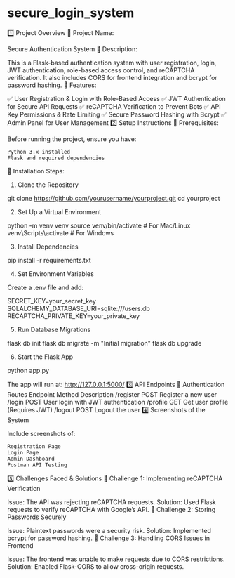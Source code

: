 # secure_login_system

1️⃣ Project Overview
🔹 Project Name:

Secure Authentication System
🔹 Description:

This is a Flask-based authentication system with user registration, login, JWT authentication, role-based access control, and reCAPTCHA verification. It also includes CORS for frontend integration and bcrypt for password hashing.
🔹 Features:

✅ User Registration & Login with Role-Based Access
✅ JWT Authentication for Secure API Requests
✅ reCAPTCHA Verification to Prevent Bots
✅ API Key Permissions & Rate Limiting
✅ Secure Password Hashing with Bcrypt
✅ Admin Panel for User Management
2️⃣ Setup Instructions
🔹 Prerequisites:

Before running the project, ensure you have:

    Python 3.x installed
    Flask and required dependencies

🔹 Installation Steps:
1. Clone the Repository

git clone https://github.com/yourusername/yourproject.git
cd yourproject

2. Set Up a Virtual Environment

python -m venv venv
source venv/bin/activate  # For Mac/Linux
venv\Scripts\activate  # For Windows

3. Install Dependencies

pip install -r requirements.txt

4. Set Environment Variables

Create a .env file and add:

SECRET_KEY=your_secret_key
SQLALCHEMY_DATABASE_URI=sqlite:///users.db
RECAPTCHA_PRIVATE_KEY=your_private_key

5. Run Database Migrations

flask db init
flask db migrate -m "Initial migration"
flask db upgrade

6. Start the Flask App

python app.py

The app will run at: http://127.0.0.1:5000/
3️⃣ API Endpoints
🔹 Authentication Routes
Endpoint	Method	Description
/register	POST	Register a new user
/login	POST	User login with JWT authentication
/profile	GET	Get user profile (Requires JWT)
/logout	POST	Logout the user
4️⃣ Screenshots of the System

Include screenshots of:

    Registration Page
    Login Page
    Admin Dashboard
    Postman API Testing

5️⃣ Challenges Faced & Solutions
🔹 Challenge 1: Implementing reCAPTCHA Verification

Issue: The API was rejecting reCAPTCHA requests.
Solution: Used Flask requests to verify reCAPTCHA with Google’s API.
🔹 Challenge 2: Storing Passwords Securely

Issue: Plaintext passwords were a security risk.
Solution: Implemented bcrypt for password hashing.
🔹 Challenge 3: Handling CORS Issues in Frontend

Issue: The frontend was unable to make requests due to CORS restrictions.
Solution: Enabled Flask-CORS to allow cross-origin requests.
